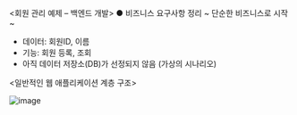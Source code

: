 <회원 관리 예제 – 백엔드 개발>
● 비즈니스 요구사항 정리
~ 단순한 비즈니스로 시작 ~
- 데이터: 회원ID, 이름
- 기능: 회원 등록, 조회
- 아직 데이터 저장소(DB)가 선정되지 않음 (가상의 시나리오)

<일반적인 웹 애플리케이션 계층 구조>
  
  ![image](https://github.com/bestofGE/JavaSpring/assets/82525776/0abd57b6-4816-47ad-a92b-e78f4c410b6e)

